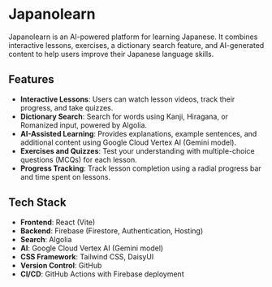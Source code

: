 # Japanolearn

Japanolearn is an AI-powered platform for learning Japanese. It combines interactive lessons, exercises, a dictionary search feature, and AI-generated content to help users improve their Japanese language skills.

## Features

- **Interactive Lessons**: Users can watch lesson videos, track their progress, and take quizzes.
- **Dictionary Search**: Search for words using Kanji, Hiragana, or Romanized input, powered by Algolia.
- **AI-Assisted Learning**: Provides explanations, example sentences, and additional content using Google Cloud Vertex AI (Gemini model).
- **Exercises and Quizzes**: Test your understanding with multiple-choice questions (MCQs) for each lesson.
- **Progress Tracking**: Track lesson completion using a radial progress bar and time spent on lessons.

## Tech Stack

- **Frontend**: React (Vite)
- **Backend**: Firebase (Firestore, Authentication, Hosting)
- **Search**: Algolia
- **AI**: Google Cloud Vertex AI (Gemini model)
- **CSS Framework**: Tailwind CSS, DaisyUI
- **Version Control**: GitHub
- **CI/CD**: GitHub Actions with Firebase deployment
